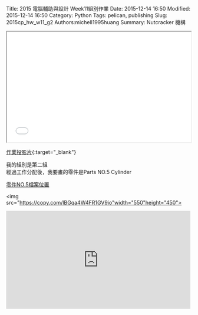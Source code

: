 Title: 2015 電腦輔助與設計 Week11組別作業
Date: 2015-12-14 16:50
Modified: 2015-12-14 16:50
Category: Python
Tags: pelican, publishing
Slug: 2015cp_hw_w11_g2
Authors:michell1995huang
Summary: Nutcracker 機構

<iframe src="simplest8.html" width="500" height="300"></iframe>

[作業投影片](simplest8.html){:target="_blank"}

我的組別是第二組
<br>
經過工作分配後，我要畫的零件是Parts  NO.5  Cylinder

<a href="https://copy.com/wWcYaBB4Xyo7dnav">零件NO.5檔案位置</a>
<br />

<img src="https://copy.com/lBGqa4W4FR1GV9io"width="550"height="450">
<br />

<p>
<iframe src="https://player.vimeo.com/video/148202510" width="500" height="266" frameborder="0" webkitallowfullscreen mozallowfullscreen allowfullscreen></iframe>  
</p>
<br />

<script src="https://embed.github.com/view/3d/michell1995huang/test_stl_3D/master/prt5.stl"></script>
 
 <br>

